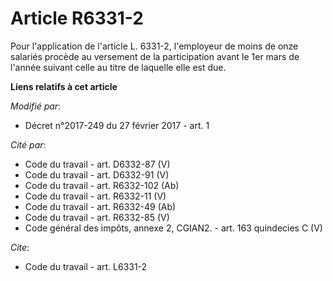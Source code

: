 # Article R6331-2

Pour l'application de l'article L. 6331-2, l'employeur de moins de onze salariés procède au versement de la participation
avant le 1er mars de l'année suivant celle au titre de laquelle elle est due.

**Liens relatifs à cet article**

_Modifié par_:

  - Décret n°2017-249 du 27 février 2017 - art. 1

_Cité par_:

  - Code du travail - art. D6332-87 (V)
  - Code du travail - art. D6332-91 (V)
  - Code du travail - art. R6332-102 (Ab)
  - Code du travail - art. R6332-11 (V)
  - Code du travail - art. R6332-49 (Ab)
  - Code du travail - art. R6332-85 (V)
  - Code général des impôts, annexe 2, CGIAN2. - art. 163 quindecies C (V)

_Cite_:

  - Code du travail - art. L6331-2
